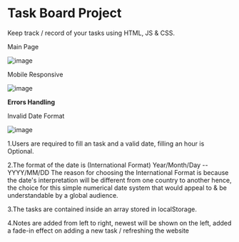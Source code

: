 # Task Board Project

Keep track / record of your tasks using HTML, JS & CSS.


Main Page 

![image](https://user-images.githubusercontent.com/68593924/160136618-920b41b9-fae8-4964-912f-6ef84f400a2d.png)


Mobile Responsive

![image](https://user-images.githubusercontent.com/68593924/160136716-eb1923be-4e20-4e34-93ca-c7bae00a8582.png)


**Errors Handling**

Invalid Date Format

![image](https://user-images.githubusercontent.com/68593924/160136964-adfa84bd-fd14-4ccc-920e-bcc13743d1a3.png)

1.Users are required to fill an task and a valid date, filling an hour is Optional.

2.The format of the date is (International Format) Year/Month/Day -- YYYY/MM/DD The reason for choosing the International Format is because the date's interpretation will be different from one country to another hence, the choice for this simple numerical date system that would appeal to & be understandable by a global audience.

3.The tasks are contained inside an array stored in localStorage.

4.Notes are added from left to right, newest will be shown on the left, added a fade-in effect on adding a new task / refreshing the website


